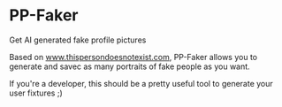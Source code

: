 # PP-Faker
Get AI generated fake profile pictures

Based on www.thispersondoesnotexist.com, PP-Faker allows you to generate and savec as many portraits of fake people as you want.

If you're a developer, this should be a pretty useful tool to generate your user fixtures ;)
